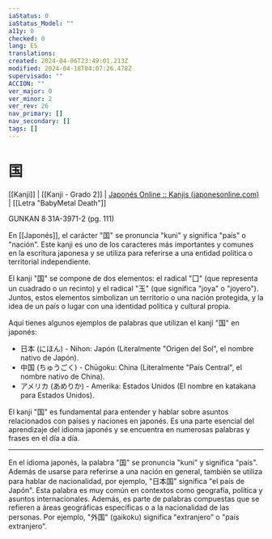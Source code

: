 ```yaml
---
iaStatus: 0
iaStatus_Model: ""
a11y: 0
checked: 0
lang: ES
translations: 
created: 2024-04-06T23:49:01.213Z
modified: 2024-04-18T04:07:26.478Z
supervisado: ""
ACCION: ""
ver_major: 0
ver_minor: 2
ver_rev: 26
nav_primary: []
nav_secondary: []
tags: []
---
```

# 国

[[Kanji]] | [[Kanji - Grado 2]] | [Japonés Online :: Kanjis (japonesonline.com)](http://japonesonline.com/kanjis/busqueda/?s=%E5%9B%BD&x=0&y=0) | [[Letra "BabyMetal Death"]]

GUNKAN 8·31A-3971-2 (pg. 111)

En [[Japonés]], el carácter "国" se pronuncia "kuni" y significa "país" o "nación". Este kanji es uno de los caracteres más importantes y comunes en la escritura japonesa y se utiliza para referirse a una entidad política o territorial independiente.

El kanji "国" se compone de dos elementos: el radical "囗" (que representa un cuadrado o un recinto) y el radical "玉" (que significa "joya" o "joyero"). Juntos, estos elementos simbolizan un territorio o una nación protegida, y la idea de un país o lugar con una identidad política y cultural propia.

Aquí tienes algunos ejemplos de palabras que utilizan el kanji "国" en japonés:

- 日本 (にほん) - Nihon: Japón (Literalmente "Origen del Sol", el nombre nativo de Japón).
- 中国 (ちゅうごく) - Chūgoku: China (Literalmente "País Central", el nombre nativo de China).
- アメリカ (あめりか) - Amerika: Estados Unidos (El nombre en katakana para Estados Unidos).

El kanji "国" es fundamental para entender y hablar sobre asuntos relacionados con países y naciones en japonés. Es una parte esencial del aprendizaje del idioma japonés y se encuentra en numerosas palabras y frases en el día a día.

---

En el idioma japonés, la palabra "国" se pronuncia "kuni" y significa "país". Además de usarse para referirse a una nación en general, también se utiliza para hablar de nacionalidad, por ejemplo, "日本国" significa "el país de Japón". Esta palabra es muy común en contextos como geografía, política y asuntos internacionales. Además, es parte de palabras compuestas que se refieren a áreas geográficas específicas o a la nacionalidad de las personas. Por ejemplo, "外国" (gaikoku) significa "extranjero" o "país extranjero".
